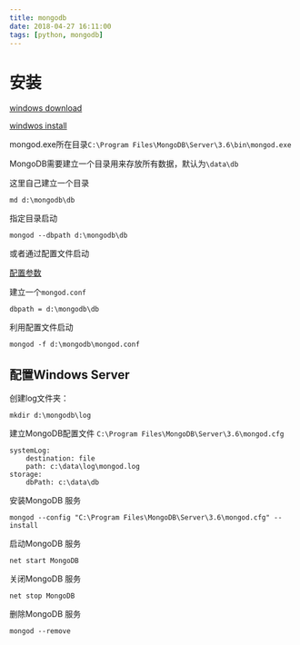 ```yaml
---
title: mongodb
date: 2018-04-27 16:11:00
tags: [python, mongodb]
---
```


# 安装

[windows download](https://www.mongodb.com/download-center?jmp=tutorials&_ga=2.119332430.697798098.1524811150-1838574771.1524811150#community)

[windwos install](https://docs.mongodb.com/manual/tutorial/install-mongodb-on-windows/)

mongod.exe所在目录`C:\Program Files\MongoDB\Server\3.6\bin\mongod.exe`

MongoDB需要建立一个目录用来存放所有数据，默认为`\data\db`

这里自己建立一个目录
```
md d:\mongodb\db
```

指定目录启动
```
mongod --dbpath d:\mongodb\db
```

或者通过配置文件启动

[配置参数](https://docs.mongodb.com/v2.4/reference/configuration-options/)

建立一个`mongod.conf`
```
dbpath = d:\mongodb\db
```

利用配置文件启动
```
mongod -f d:\mongodb\mongod.conf
```

## 配置Windows Server

创建log文件夹：
```
mkdir d:\mongodb\log
```

建立MongoDB配置文件 `C:\Program Files\MongoDB\Server\3.6\mongod.cfg`
```
systemLog:
    destination: file
    path: c:\data\log\mongod.log
storage:
    dbPath: c:\data\db
```

安装MongoDB 服务
```
mongod --config "C:\Program Files\MongoDB\Server\3.6\mongod.cfg" --install
```

启动MongoDB 服务
```
net start MongoDB
```

关闭MongoDB 服务
```
net stop MongoDB
```

删除MongoDB 服务
```
mongod --remove
```
